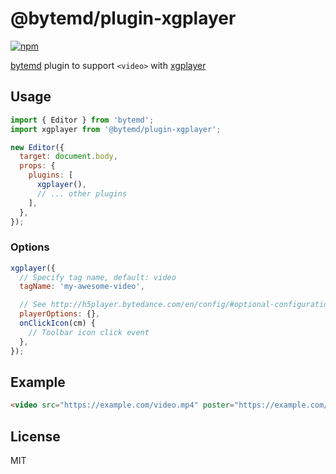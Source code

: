 # @bytemd/plugin-xgplayer

[![npm](https://img.shields.io/npm/v/@bytemd/plugin-xgplayer.svg)](https://npm.im/@bytemd/plugin-xgplayer)

[bytemd](https://github.com/bytedance/bytemd) plugin to support `<video>` with [xgplayer](https://github.com/bytedance/xgplayer)

## Usage

```js
import { Editor } from 'bytemd';
import xgplayer from '@bytemd/plugin-xgplayer';

new Editor({
  target: document.body,
  props: {
    plugins: [
      xgplayer(),
      // ... other plugins
    ],
  },
});
```

### Options

```js
xgplayer({
  // Specify tag name, default: video
  tagName: 'my-awesome-video',

  // See http://h5player.bytedance.com/en/config/#optional-configuration
  playerOptions: {},
  onClickIcon(cm) {
    // Toolbar icon click event
  },
});
```

## Example

```md
<video src="https://example.com/video.mp4" poster="https://example.com/poster.png" width="720" height="480"></video>
```

## License

MIT
